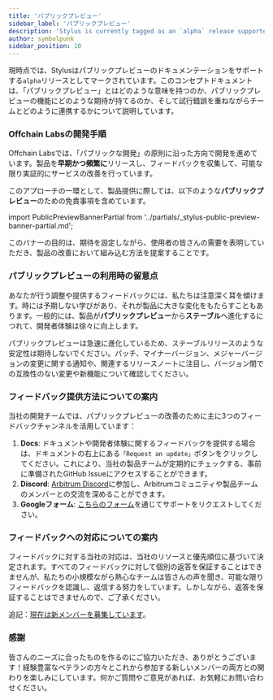```yaml
---
title: 'パブリックプレビュー'
sidebar_label: 'パブリックプレビュー'
description: 'Stylus is currently tagged as an `alpha` release supported by *public preview* documentation. This concept document explains what this means, and what to expect.'
author: symbolpunk
sidebar_position: 10
---
```


現時点では、Stylusはパブリックプレビューのドキュメンテーションをサポートする`alpha`リリースとしてマークされています。このコンセプトドキュメントは、「パブリックプレビュー」とはどのような意味を持つのか、パブリックプレビューの機能にどのような期待が持てるのか、そして試行錯誤を重ねながらチームとどのように連携するかについて説明しています。

### Offchain Labsの開発手順
Offchain Labsでは、「パブリックな開発」の原則に沿った方向で開発を進めています。製品を**早期かつ頻繁に**リリースし、フィードバックを収集して、可能な限り実証的にサービスの改善を行っています。

このアプローチの一環として、製品提供に際しては、以下のような**パブリックプレビュー**のための免責事項を含めています。

import PublicPreviewBannerPartial from '../partials/_stylus-public-preview-banner-partial.md';

<PublicPreviewBannerPartial />

このバナーの目的は、期待を設定しながら、使用者の皆さんの需要を表明していただき、製品の改善において組み込む方法を提案することです。

### パブリックプレビューの利用時の留意点

あなたが行う調整や提供するフィードバックには、私たちは注意深く耳を傾けます。時には予期しない学びがあり、それが製品に大きな変化をもたらすこともあります。一般的には、製品が**パブリックプレビュー**から**ステーブル**へ進化するにつれて、開発者体験は徐々に向上します。

パブリックプレビューは急速に進化しているため、ステーブルリリースのような安定性は期待しないでください。パッチ、マイナーバージョン、メジャーバージョンの変更に関する通知や、関連するリリースノートに注目し、バージョン間での互換性のない変更や新機能について確認してください。

### フィードバック提供方法についての案内
当社の開発チームでは、パブリックプレビューの改善のために主に3つのフィードバックチャンネルを活用しています：

1. **Docs**: ドキュメントや開発者体験に関するフィードバックを提供する場合は、ドキュメントの右上にある`「Request an update」`ボタンをクリックしてください。これにより、当社の製品チームが定期的にチェックする、事前に準備されたGitHub Issueにアクセスすることができます。
2. **Discord**: [Arbitrum Discord](https://discord.com/invite/arbitrum)に参加し、Arbitrumコミュニティや製品チームのメンバーとの交流を深めることができます。
3. **Googleフォーム**: [こちらのフォーム](https://docs.google.com/forms/d/e/1FAIpQLSe5YWxFbJ8DgWcDNbIW2YYuTRmegtx2FHObym00_sOt0kq4wA/viewform)を通じてサポートをリクエストしてください。

###  フィードバックへの対応についての案内
フィードバックに対する当社の対応は、当社のリソースと優先順位に基づいて決定されます。すべてのフィードバックに対して個別の返答を保証することはできませんが、私たちの小規模ながら熱心なチームは皆さんの声を聞き、可能な限りフィードバックを認識し、返信する努力をしています。しかしながら、返答を保証することはできませんので、ご了承ください。

追記：[現在は新メンバーを募集しています](https://jobs.lever.co/offchainlabs)。

### 感謝
皆さんのニーズに合ったものを作るのにご協力いただき、ありがとうございます！経験豊富なベテランの方々とこれから参加する新しいメンバーの両方との関わりを楽しみにしています。何かご質問やご意見があれば、お気軽にお問い合わせください。

